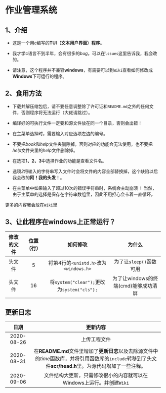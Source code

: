 # 作业管理系统
## 1、介绍
- 这是一个用*c*编写的**TUI（文本用户界面）程序**。

- 我才学c语言不到半年，会有很多的*bug*，可以在`lssues`这里告诉我，我会改的。

- 请注意，这个程序并不兼容**windows**，有需要可以到`Wiki`查看如何修改成**Windows**下可运行的程序。

## 2、食用方法
- 下载并解压缩包后，请不要任意调整除了许可证和`README.md`之外的任何文件，否则程序将无法运行（大佬请跳过）。

- 编译好的可执行文件一定要和源文件放在同一个目录，否则会出错！

- 在主菜单选择时，需要输入对应选项左边的编号。

- 不要把*book*和*help*文件夹删除掉，否则对应的功能会无法使用，也不要把*help*文件夹里的*help*文件删除掉。

- 在选项**1、2、3**中选择作业的功能是查看文件名。

- 选项*2*将输入的字符串写入文件时会将文件的内容全部替换掉，这个缺陷以后我会改的**阿！我的头发！**。

- 在主菜单中如果输入了超过10次的错误字符串时，系统会主动崩溃！
        当然，由于主菜单的选择是保存在字符串数组里，因此不用担心会卡着一直循环。

更多的内容我会放在`Wiki`里

## 3、让此程序在windows上正常运行？

|修改的文件|位置（行）|如何修改|为什么|
|:-----:|:-----:|:-----:|:-----:|
|头文件|5|将第4行的`<unistd.h>`改为`<windows.h>`|为了让`sleep()`函数可用|
|头文件|16|将`system("clear");`更改为`system("cls");`|为了让windows的终端(cmd)能够成功清屏|

## 更新日志

|日期|更新内容|
|:-----:|:-----:|
|2020-08-26|上传工程文件|
|2020-08-31|在**README.md**文件里增加了**更新日志**以及去除源文件中的*time*函数库，并将引用函数库的`include`转移到了头文件**scr/head.h**里。为源代码增加了一些注释。|
|2020-09-06|文件结构大更新，只需修改很小的内容就可以在Windows上运行。并创建`Wiki`|


